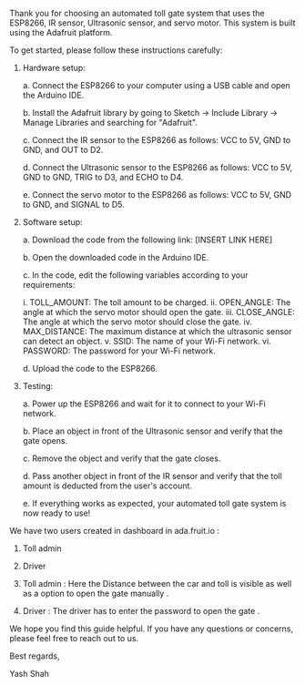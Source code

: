 
Thank you for choosing an automated toll gate system that uses the ESP8266, IR sensor, Ultrasonic sensor, and servo motor. This system is built using the Adafruit platform.

To get started, please follow these instructions carefully:

1. Hardware setup:

   a. Connect the ESP8266 to your computer using a USB cable and open the Arduino IDE.

   b. Install the Adafruit library by going to Sketch -> Include Library -> Manage Libraries and searching for "Adafruit".

   c. Connect the IR sensor to the ESP8266 as follows: VCC to 5V, GND to GND, and OUT to D2.

   d. Connect the Ultrasonic sensor to the ESP8266 as follows: VCC to 5V, GND to GND, TRIG to D3, and ECHO to D4.

   e. Connect the servo motor to the ESP8266 as follows: VCC to 5V, GND to GND, and SIGNAL to D5.

2. Software setup:

   a. Download the code from the following link: [INSERT LINK HERE]

   b. Open the downloaded code in the Arduino IDE.

   c. In the code, edit the following variables according to your requirements:

      i.  TOLL_AMOUNT: The toll amount to be charged.
      ii. OPEN_ANGLE: The angle at which the servo motor should open the gate.
      iii. CLOSE_ANGLE: The angle at which the servo motor should close the gate.
      iv.  MAX_DISTANCE: The maximum distance at which the ultrasonic sensor can detect an object.
      v.   SSID: The name of your Wi-Fi network.
      vi.  PASSWORD: The password for your Wi-Fi network.

   d. Upload the code to the ESP8266.

3. Testing:

   a. Power up the ESP8266 and wait for it to connect to your Wi-Fi network.

   b. Place an object in front of the Ultrasonic sensor and verify that the gate opens.

   c. Remove the object and verify that the gate closes.

   d. Pass another object in front of the IR sensor and verify that the toll amount is deducted from the user's account.

   e. If everything works as expected, your automated toll gate system is now ready to use!

We have two users created in dashboard in ada.fruit.io :
  1. Toll admin
  2. Driver
  
 1. Toll admin : Here the Distance between the car and toll is visible as well as a option to open the gate manually .
 
 2. Driver : The driver has to enter the password to open the gate .

We hope you find this guide helpful. If you have any questions or concerns, please feel free to reach out to us.

Best regards,

Yash Shah
